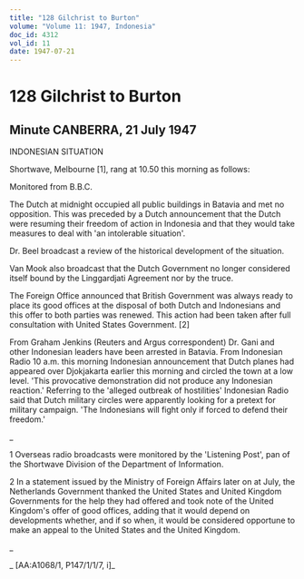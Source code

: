 ```yaml
---
title: "128 Gilchrist to Burton"
volume: "Volume 11: 1947, Indonesia"
doc_id: 4312
vol_id: 11
date: 1947-07-21
---
```


# 128 Gilchrist to Burton

## Minute CANBERRA, 21 July 1947

INDONESIAN SITUATION

Shortwave, Melbourne [1], rang at 10.50 this morning as follows:

Monitored from B.B.C.

The Dutch at midnight occupied all public buildings in Batavia and met no opposition. This was preceded by a Dutch announcement that the Dutch were resuming their freedom of action in Indonesia and that they would take measures to deal with 'an intolerable situation'.

Dr. Beel broadcast a review of the historical development of the situation.

Van Mook also broadcast that the Dutch Government no longer considered itself bound by the Linggardjati Agreement nor by the truce.

The Foreign Office announced that British Government was always ready to place its good offices at the disposal of both Dutch and Indonesians and this offer to both parties was renewed. This action had been taken after full consultation with United States Government. [2]

From Graham Jenkins (Reuters and Argus correspondent) Dr. Gani and other Indonesian leaders have been arrested in Batavia. From Indonesian Radio 10 a.m. this morning Indonesian announcement that Dutch planes had appeared over Djokjakarta earlier this morning and circled the town at a low level. 'This provocative demonstration did not produce any Indonesian reaction.' Referring to the 'alleged outbreak of hostilities' Indonesian Radio said that Dutch military circles were apparently looking for a pretext for military campaign. 'The Indonesians will fight only if forced to defend their freedom.'

_

1 Overseas radio broadcasts were monitored by the 'Listening Post', pan of the Shortwave Division of the Department of Information.

2 In a statement issued by the Ministry of Foreign Affairs later on at July, the Netherlands Government thanked the United States and United Kingdom Governments for the help they had offered and took note of the United Kingdom's offer of good offices, adding that it would depend on developments whether, and if so when, it would be considered opportune to make an appeal to the United States and the United Kingdom.

_

_ [AA:A1068/1, P147/1/1/7, i]_
